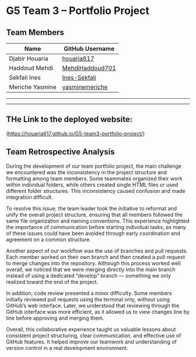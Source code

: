# G5 Team 3 – Portfolio Project

## Team Members

| Name | GitHub Username |
|------|------------------|
| Djabir Houaria | [houaria617](https://github.com/houaria617) |
| Haddoud Mehdi | [MehdiHaddoud701](https://github.com/MehdiHaddoud701) |
| Sekfali Ines | [Ines-Sekfali](https://github.com/Ines-Sekfali) |
| Meriche Yasmine | [yasminemeriche](https://github.com/yasminemeriche) |

---
---
## THe Link to the deployed website:
(https://houaria617.github.io/G5-team3-portfolio-project/)

## Team Retrospective Analysis

During the development of our team portfolio project, the main challenge we encountered was the inconsistency in the project structure and formatting among team members. Some teammates organized their work within individual folders, while others created single HTML files or used different folder structures. This inconsistency caused confusion and made integration difficult.

To resolve this issue, the team leader took the initiative to reformat and unify the overall project structure, ensuring that all members followed the same file organization and naming conventions. This experience highlighted the importance of communication before starting individual tasks, as many of these issues could have been avoided through early coordination and agreement on a common structure.

Another aspect of our workflow was the use of branches and pull requests. Each member worked on their own branch and then created a pull request to merge changes into the repository. Although this process worked well overall, we noticed that we were merging directly into the main branch instead of using a dedicated “develop” branch — something we only realized toward the end of the project.

In addition, code review presented a minor difficulty. Some members initially reviewed pull requests using the terminal only, without using GitHub’s web interface. Later, we understood that reviewing through the GitHub interface was more efficient, as it allowed us to view changes line by line before approving and merging them.

Overall, this collaborative experience taught us valuable lessons about consistent project structuring, clear communication, and effective use of GitHub features. It helped improve our teamwork and understanding of version control in a real development environment.
